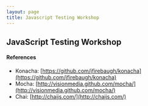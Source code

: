 ```yaml
---
layout: page
title: Javascript Testing Workshop
---
```


## JavaScript Testing Workshop

#### References

* Konacha: [https://github.com/jfirebaugh/konacha](https://github.com/jfirebaugh/konacha)
* Mocha: [http://visionmedia.github.com/mocha/](http://visionmedia.github.com/mocha/)
* Chai: [http://chaijs.com/](http://chaijs.com/)
